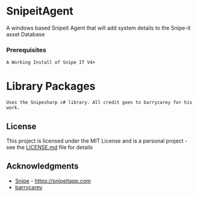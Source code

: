 # SnipeitAgent
A windows based Snipeit Agent that will add system details to the Snipe-it asset Database

### Prerequisites

```
A Working Install of Snipe IT V4+
```

# Library Packages

```
Uses the Snipesharp c# library. All credit goes to barrycarey for his work.
```

## License

This project is licensed under the MIT License and is a personal project - see the [LICENSE.md](LICENSE.md) file for details

## Acknowledgments

* [Snipe](https://github.com/snipe) - https://snipeitapp.com
* [barrycarey](https://github.com/barrycarey)

